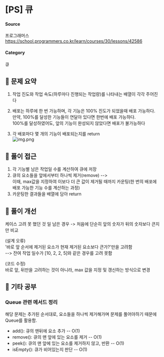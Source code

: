# [PS] 큐

#### Source
프로그래머스
https://school.programmers.co.kr/learn/courses/30/lessons/42586

#### Category
큐

## 📍 문제 요약
1. 작업 진도와 작업 속도(하루마다 진행되는 작업량)를 나타내는 배열이 각각 주어진다
2. 배포는 하루에 한 번 가능하며, 각 기능은 100% 진도가 되었을때 배포 가능하다. <br>
   만약, 100%를 달성한 기능들이 연달아 있다면 한번에 배포 가능하다.<br>
   100%를 달성하였어도, 앞의 기능이 완성되지 않았다면 배포가 불가능하다

3. 각 배포마다 몇 개의 기능이 배포되는지를 return<br>
![img.png](img.png)

## 📍 풀이 접근
1. 각 기능별 남은 작업일 수를 계산하여 큐에 저장
2. 큐의 요소들을 앞에서부터 하나씩 제거(remove) --> 
<br> 이때, max값을 지정하여 이보다 더 큰 값이 제거될 때까지 카운팅(한 번의 배포에 배포 가능한 기능 수를 계산하는 과정)
3. 카운팅한 결과들을 배열에 담아 return
   
## 📍 풀이 개선
케이스 고려 못 했던 것
 일 남은 경우 -> 처음에 단순히 앞의 숫자가 뒤의 숫자보다 큰지만 비교

(설계 오류) <br>
'바로 앞 순서에 제거된 요소가 현재 제거된 요소보다 큰가?'만을 고려함 
 <br> --> 잔여 작업 일수가 [10, 2, 2, 5]와 같은 경우를 고려 못함

(코드 수정) <br>
바로 앞, 뒤만을 고려하는 것이 아니라, max 값을 지정 및 갱신하는 방식으로 변경



## 📍 기타 공부
### Queue 관련 메서드 정리

해당 문제는 추가된 순서대로, 요소들을 하나씩 제거해가며 문제를 풀어야하기 때문에 Queue를 활용함.

- add(): 큐의 맨뒤에 요소 추가 -- O(1)
- remove(): 큐의 맨 앞에 있는 요소를 제거 -- O(1)
- peek(): 큐의 맨 앞에 있는 요소를 제거하지 않고, 반환 -- O(1)
- isEmpty(): 큐가 비어있는지 판단 -- O(1)



